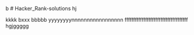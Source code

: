 b # Hacker_Rank-solutions
hj

kkkk
bxxx
bbbbb
yyyyyyyynnnnnnnnnnnnnnnnn
fffffffffffffffffffffffffffffffffffff
hgjggggg
